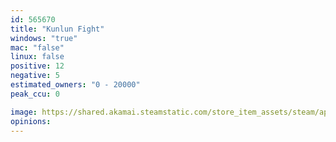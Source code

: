 ```yaml
---
id: 565670
title: "Kunlun Fight"
windows: "true"
mac: "false"
linux: false
positive: 12
negative: 5
estimated_owners: "0 - 20000"
peak_ccu: 0

image: https://shared.akamai.steamstatic.com/store_item_assets/steam/apps/565670/header.jpg?t=1566644837
opinions:
---
```

